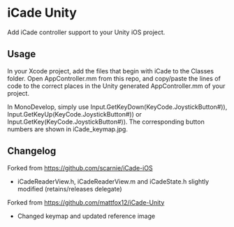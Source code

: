 iCade Unity
=======================

Add iCade controller support to your Unity iOS project.


Usage
-----
In your Xcode project, add the files that begin with iCade to the Classes folder. Open AppController.mm from this repo, and copy/paste the lines of code to the correct places in the Unity generated AppController.mm of your project.

In MonoDevelop, simply use Input.GetKeyDown(KeyCode.JoystickButton#)), Input.GetKeyUp(KeyCode.JoystickButton#)) or Input.GetKey(KeyCode.JoystickButton#)). The corresponding button numbers are shown in iCade_keymap.jpg.

Changelog
----

Forked from https://github.com/scarnie/iCade-iOS
* iCadeReaderView.h, iCadeReaderView.m and iCadeState.h slightly modified (retains/releases delegate)

Forked from https://github.com/mattfox12/iCade-Unity
* Changed keymap and updated reference image